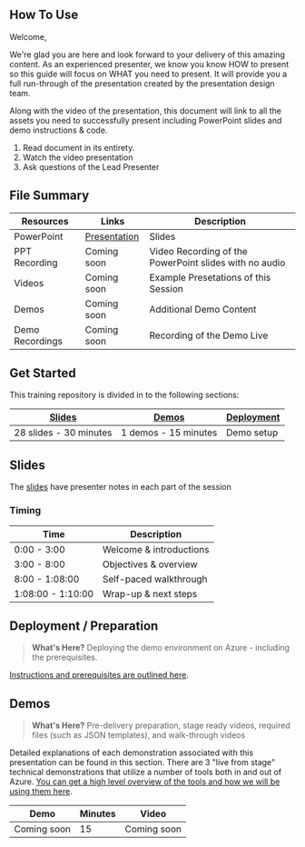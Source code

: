 ## How To Use

Welcome,

We're glad you are here and look forward to your delivery of this amazing content. As an experienced presenter, we know you know HOW to present so this guide will focus on WHAT you need to present. It will provide you a full run-through of the presentation created by the presentation design team. 

Along with the video of the presentation, this document will link to all the assets you need to successfully present including PowerPoint slides and demo instructions &
code.

1.  Read document in its entirety.
2.  Watch the video presentation
3.  Ask questions of the Lead Presenter

## File Summary

| Resources          | Links                            | Description |
|-------------------|----------------------------------|-------------------|
| PowerPoint        | [Presentation](https://aka.ms/AArxx4b) | Slides |
| PPT Recording     | Coming soon | Video Recording of the PowerPoint slides with no audio |
| Videos            | Coming soon| Example Presetations of this Session |
| Demos             | Coming soon | Additional Demo Content | 
| Demo Recordings           | Coming soon | Recording of the Demo Live | 

## Get Started

This training repository is divided in to the following sections:

| [Slides](#slides) | [Demos](demos/README.md) | [Deployment](deployment/README.md) | 
|-------------------|---------------------------|--------------------------------------
| 28 slides - 30 minutes| 1 demos - 15 minutes | Demo setup

## Slides

The [slides](https://aka.ms/AArxx4b) have presenter notes in each part of the session

### Timing

| Time        | Description 
--------------|-------------
0:00 - 3:00   | Welcome & introductions
3:00 - 8:00  | Objectives & overview
8:00 - 1:08:00 | Self-paced walkthrough
1:08:00 - 1:10:00 | Wrap-up & next steps


## Deployment / Preparation

>**What's Here?** Deploying the demo environment on Azure - including the prerequisites.

[Instructions and prerequisites are outlined here](deployment/README.md). 


## Demos

> **What's Here?** Pre-delivery preparation, stage ready videos, required files (such as JSON templates), and walk-through videos

Detailed explanations of each demonstration associated with this presentation can be found in this section. There are 3 "live from stage" technical demonstrations that utilize a number of tools both in and out of Azure. [You can get a high level overview of the tools and how we will be using them here](demos/README.md).

| Demo 	                                                                                               | Minutes | Video |
-------------------------------------------------------------------------------------------------------|---------|----------------- | 
|  Coming soon | 15       | Coming soon |

